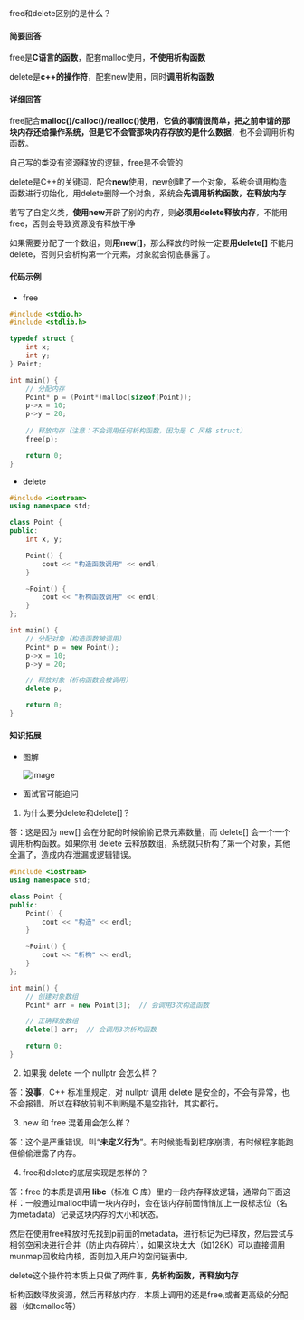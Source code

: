 free和delete区别的是什么？

#### 简要回答
free是**C语言的函数**，配套malloc使用，**不使用析构函数**

delete是**c++的操作符**，配套new使用，同时**调用析构函数**

#### 详细回答

free配合**malloc()/calloc()/realloc()**使用，它做的事情很简单，**把之前申请的那块内存还给操作系统**，但是它**不会管那块内存存放的是什么数据**，也不会调用析构函数。

自己写的类没有资源释放的逻辑，free是不会管的 

delete是C++的关键词，配合**new**使用，new创建了一个对象，系统会调用构造函数进行初始化，用delete删除一个对象，系统会**先调用析构函数，在释放内存**

若写了自定义类，**使用new**开辟了别的内存，则**必须用delete释放内存**，不能用free，否则会导致资源没有释放干净

如果需要分配了一个数组，则**用new[]**，那么释放的时候一定要**用delete[]** 不能用delete，否则只会析构第一个元素，对象就会彻底暴露了。

#### 代码示例
- free
```c
#include <stdio.h>
#include <stdlib.h>

typedef struct {
    int x;
    int y;
} Point;

int main() {
    // 分配内存
    Point* p = (Point*)malloc(sizeof(Point));
    p->x = 10;
    p->y = 20;
    
    // 释放内存（注意：不会调用任何析构函数，因为是 C 风格 struct）
    free(p);

    return 0;
}

```
- delete
```cpp
#include <iostream>
using namespace std;

class Point {
public:
    int x, y;

    Point() {
        cout << "构造函数调用" << endl;
    }

    ~Point() {
        cout << "析构函数调用" << endl;
    }
};

int main() {
    // 分配对象（构造函数被调用）
    Point* p = new Point();
    p->x = 10;
    p->y = 20;

    // 释放对象（析构函数会被调用）
    delete p;

    return 0;
}

```

#### 知识拓展

- 图解

  ![image](https://file1.kamacoder.com/i/bagu/c++8.png)


- 面试官可能追问
1. 为什么要分delete和delete[]？

答：这是因为 new[] 会在分配的时候偷偷记录元素数量，而 delete[] 会一个一个调用析构函数。如果你用 delete 去释放数组，系统就只析构了第一个对象，其他全漏了，造成内存泄漏或逻辑错误。
```cpp
#include <iostream>
using namespace std;

class Point {
public:
    Point() {
        cout << "构造" << endl;
    }

    ~Point() {
        cout << "析构" << endl;
    }
};

int main() {
    // 创建对象数组
    Point* arr = new Point[3];  // 会调用3次构造函数

    // 正确释放数组
    delete[] arr;  // 会调用3次析构函数

    return 0;
}
```

2. 如果我 delete 一个 nullptr 会怎么样？

答：**没事**，C++ 标准里规定，对 nullptr 调用 delete 是安全的，不会有异常，也不会报错。所以在释放前判不判断是不是空指针，其实都行。

3.  new 和 free 混着用会怎么样？

答：这个是严重错误，叫“**未定义行为**”。有时候能看到程序崩溃，有时候程序能跑但偷偷泄露了内存。

4. free和delete的底层实现是怎样的？


答：free 的本质是调用 **libc**（标准 C 库）里的一段内存释放逻辑，通常向下面这样：一般通过malloc申请一块内存时，会在该内存前面悄悄加上一段标志位（名为metadata）记录这块内存的大小和状态。

然后在使用free释放时先找到p前面的metadata，进行标记为已释放，然后尝试与相邻空闲块进行合并（防止内存碎片），如果这块太大（如128K）可以直接调用munmap回收给内核，否则加入用户的空闲链表中。

delete这个操作符本质上只做了两件事，**先析构函数，再释放内存**

析构函数释放资源，然后再释放内存，本质上调用的还是free,或者更高级的分配器（如tcmalloc等）